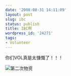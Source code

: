 ```yaml
---
date: '2008-08-31 14:11:09'
layout: post
slug: ibc
status: publish
title: IBC啊
wordpress_id: '24271'
tags:
- Volunteer
---
```


你们VOL真是太慷慨了！！！




![第二次物资](http://edwardtoday.yo2.cn/wp-content/uploads/189/18913/2008/08/.jpg)
